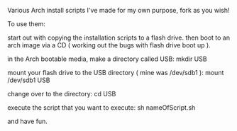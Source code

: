 Various Arch install scripts I've made for my own purpose, fork as you wish!

To use them: 

start out with copying the installation scripts to a flash drive.
then boot to an arch image via a CD ( working out the bugs with flash drive boot up ).

in the Arch bootable media, make a directory called USB: mkdir USB

mount your flash drive to the USB directory ( mine was /dev/sdb1 ): mount /dev/sdb1 USB

change over to the directory: cd USB

execute the script that you want to execute: sh nameOfScript.sh 

and have fun.
